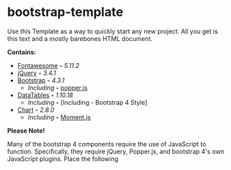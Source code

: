 # bootstrap-template

Use this Template as a way to quickly start any new project.
All you get is this text and a mostly barebones HTML document.

**Contains:**

 - [Fontawesome](https://fontawesome.com/) **-** *5.11.2*
 - [jQuery](https://jquery.com/) **-** *3.4.1*
 - [Bootstrap](https://getbootstrap.com/) **-** *4.3.1*
	- *Including* **-** [popper.js](https://popper.js.org/)
 - [DataTables](https://datatables.net/) **-** *1.10.18*
	- *Including* **-** [Including - Bootstrap 4 Style]
 - [Chart](https://www.chartjs.org/) **-** *2.8.0*
	- *Including* **-** [Moment.js](http://momentjs.com/)
	
  **Please Note!**
  
Many of the bootstrap 4 components require the use of JavaScript to function. 
Specifically, they require jQuery, Popper.js, and bootstrap 4's own JavaScript plugins. 
Place the following <script>s near the end of your pages, right before the closing </body> tag, to enable them. 
jQuery must come first, then Popper.js, and then the bootstrap 4 JavaScript plugins.
 
 ![alt text](https://github.com/kenny-gordon/bootstrap-template/blob/master/preview.jpg)
